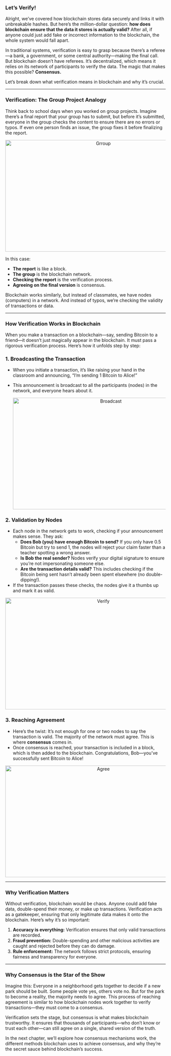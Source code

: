 ### Let’s Verify!

Alright, we’ve covered how blockchain stores data securely and links it with unbreakable hashes. But here’s the million-dollar question: **how does blockchain ensure that the data it stores is actually valid?** After all, if anyone could just add fake or incorrect information to the blockchain, the whole system would fall apart.

In traditional systems, verification is easy to grasp because there’s a referee—a bank, a government, or some central authority—making the final call. But blockchain doesn’t have referees. It’s decentralized, which means it relies on its network of participants to verify the data. The magic that makes this possible? **Consensus.**

Let’s break down what verification means in blockchain and why it’s crucial.

---

### **Verification: The Group Project Analogy**

Think back to school days when you worked on group projects. Imagine there’s a final report that your group has to submit, but before it’s submitted, everyone in the group checks the content to ensure there are no errors or typos. If even one person finds an issue, the group fixes it before finalizing the report.


<p align="center">
    <img src="https://raw.githubusercontent.com/The-Web3-Compass/web3-compass-data-repository/refs/heads/main/basecamp/blockchain-starterpack/images/how-blockchain-verify-data/verification/group.gif" alt="Grroup" width="600" height="350" />
</p>

 In this case:

- **The report** is like a block.
- **The group** is the blockchain network.
- **Checking the report** is the verification process.
- **Agreeing on the final version** is consensus.

Blockchain works similarly, but instead of classmates, we have nodes (computers) in a network. And instead of typos, we’re checking the validity of transactions or data.

---

### **How Verification Works in Blockchain**

When you make a transaction on a blockchain—say, sending Bitcoin to a friend—it doesn’t just magically appear in the blockchain. It must pass a rigorous verification process. Here’s how it unfolds step by step:

### 1. **Broadcasting the Transaction**

- When you initiate a transaction, it’s like raising your hand in the classroom and announcing, “I’m sending 1 Bitcoin to Alice!”
- This announcement is broadcast to all the participants (nodes) in the network, and everyone hears about it.
    

    <p align="center">
    <img src="https://raw.githubusercontent.com/The-Web3-Compass/web3-compass-data-repository/refs/heads/main/basecamp/blockchain-starterpack/images/how-blockchain-verify-data/verification/broadcast.gif" alt="Broadcast" width="600" height="350" />
    </p>
    

### 2. **Validation by Nodes**

- Each node in the network gets to work, checking if your announcement makes sense. They ask:
    - **Does Bob (you) have enough Bitcoin to send?** If you only have 0.5 Bitcoin but try to send 1, the nodes will reject your claim faster than a teacher spotting a wrong answer.
    - **Is Bob the real sender?** Nodes verify your digital signature to ensure you’re not impersonating someone else.
    - **Are the transaction details valid?** This includes checking if the Bitcoin being sent hasn’t already been spent elsewhere (no double-dipping!).
- If the transaction passes these checks, the nodes give it a thumbs up and mark it as valid.


<p align="center">
    <img src="https://raw.githubusercontent.com/The-Web3-Compass/web3-compass-data-repository/refs/heads/main/basecamp/blockchain-starterpack/images/how-blockchain-verify-data/verification/verify.gif" alt="Verify" width="600" height="350" />
</p>

### 3. **Reaching Agreement**

- Here’s the twist: It’s not enough for one or two nodes to say the transaction is valid. The majority of the network must agree. This is where **consensus** comes in.
- Once consensus is reached, your transaction is included in a block, which is then added to the blockchain. Congratulations, Bob—you’ve successfully sent Bitcoin to Alice!

<p align="center">
    <img src="https://raw.githubusercontent.com/The-Web3-Compass/web3-compass-data-repository/refs/heads/main/basecamp/blockchain-starterpack/images/how-blockchain-verify-data/verification/agree.gif" alt="Agree" width="600" height="350" />
</p>

---

### **Why Verification Matters**

Without verification, blockchain would be chaos. Anyone could add fake data, double-spend their money, or make up transactions. Verification acts as a gatekeeper, ensuring that only legitimate data makes it onto the blockchain. Here’s why it’s so important:

1. **Accuracy is everything:** Verification ensures that only valid transactions are recorded.
2. **Fraud prevention:** Double-spending and other malicious activities are caught and rejected before they can do damage.
3. **Rule enforcement:** The network follows strict protocols, ensuring fairness and transparency for everyone.

---

### **Why Consensus is the Star of the Show**

Imagine this: Everyone in a neighborhood gets together to decide if a new park should be built. Some people vote yes, others vote no. But for the park to become a reality, the majority needs to agree. This process of reaching agreement is similar to how blockchain nodes work together to verify transactions—they must come to a consensus.

Verification sets the stage, but consensus is what makes blockchain trustworthy. It ensures that thousands of participants—who don’t know or trust each other—can still agree on a single, shared version of the truth.

In the next chapter, we’ll explore how consensus mechanisms work, the different methods blockchain uses to achieve consensus, and why they’re the secret sauce behind blockchain’s success.